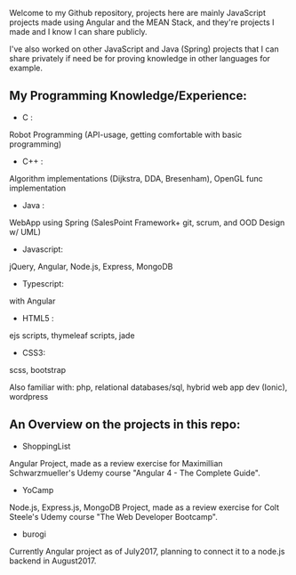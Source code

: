 Welcome to my Github repository, projects here are mainly JavaScript projects made using Angular and the MEAN Stack, and they're projects I made and I know I can share publicly. 

I've also worked on other JavaScript and Java (Spring) projects that I can share privately if need be for proving knowledge in other languages for example.

## My Programming Knowledge/Experience:

- C :   

Robot Programming (API-usage, getting comfortable with basic programming) 

- C++ :  

Algorithm implementations (Dijkstra, DDA, Bresenham), OpenGL func implementation   

- Java  :   

WebApp using Spring (SalesPoint Framework+ git, scrum, and OOD Design w/ UML) 

- Javascript:    

jQuery, Angular, Node.js, Express, MongoDB 

- Typescript: 

with Angular 

- HTML5 : 

ejs scripts, thymeleaf scripts, jade 

- CSS3: 

scss, bootstrap 

Also familiar with: php, relational databases/sql, hybrid web app dev (Ionic), wordpress

## An Overview on the projects in this repo: 

- ShoppingList 

Angular Project, made as a review exercise for Maximillian Schwarzmueller's Udemy course "Angular 4 - The Complete Guide". 

- YoCamp

Node.js, Express.js, MongoDB Project, made as a review exercise for Colt Steele's Udemy course "The Web Developer Bootcamp".

- burogi

Currently Angular project as of July2017, planning to connect it to a node.js backend in August2017.
